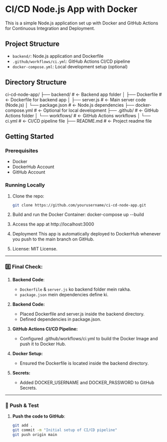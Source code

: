 # CI/CD Node.js App with Docker

This is a simple Node.js application set up with Docker and GitHub Actions for Continuous Integration and Deployment.

## Project Structure
- `backend/`: Node.js application and Dockerfile
- `.github/workflows/ci.yml`: GitHub Actions CI/CD pipeline
- `docker-compose.yml`: Local development setup (optional)

## Directory Structure
ci-cd-node-app/
├── backend/                  # <- Backend app folder
│   ├── Dockerfile            # <- Dockerfile for backend app
│   ├── server.js             # <- Main server code (Node.js)
│   └── package.json          # <- Node.js dependencies
├── docker-compose.yml        # <- Optional for local development
├── .github/                  # <- GitHub Actions folder
│   └── workflows/            # <- GitHub Actions workflows
│       └── ci.yml            # <- CI/CD pipeline file
├── README.md                 # <- Project readme file


## Getting Started

### Prerequisites
- Docker
- DockerHub Account
- GitHub Account

### Running Locally

1. Clone the repo:
   ```bash
   git clone https://github.com/yourusername/ci-cd-node-app.git

2. Build and run the Docker Container:
   docker-compose up --build

3. Access the app at http://localhost:3000

4. Deployment
   This app is automatically deployed to DockerHub whenever you push to the main branch on GitHub.

5. License: MIT License.   

---

### 8️⃣ **Final Check**:

1. **Backend Code**:
   - `Dockerfile` & `server.js` ko backend folder mein rakha.
   - `package.json` mein dependencies define ki.
  
1. **Backend Code:**
   - Placed Dockerfile and server.js inside the backend directory.
   - Defined dependencies in package.json.

2. **GitHub Actions CI/CD Pipeline:**
   - Configured .github/workflows/ci.yml to build the Docker Image and push it to Docker Hub.

3. **Docker Setup:**
   - Ensured the Dockerfile is located inside the backend directory.

4. **Secrets:**
   - Added DOCKER_USERNAME and DOCKER_PASSWORD to GitHub Secrets.

---

### 🏁 **Push & Test**

1. **Push the code to GitHub**:
   ```bash
   git add .
   git commit -m "Initial setup of CI/CD pipeline"
   git push origin main

